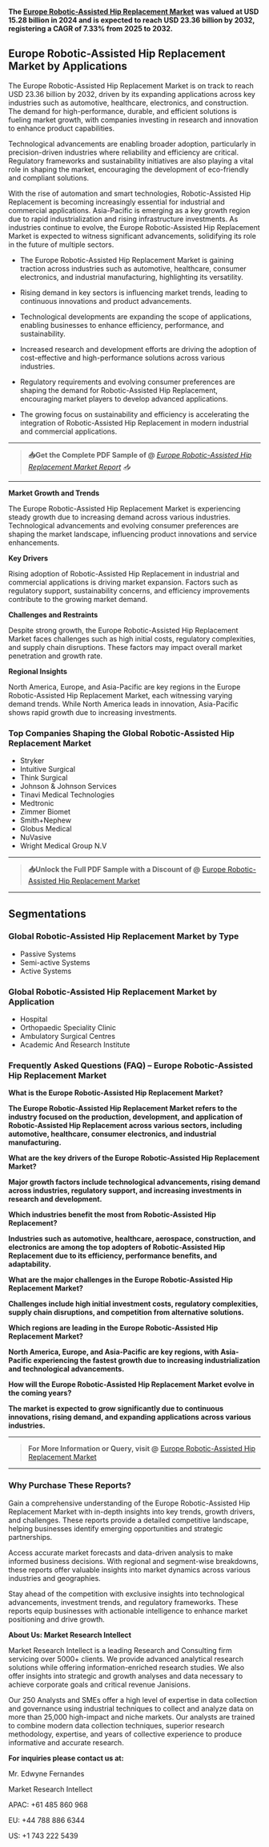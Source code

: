 <p><strong>The <a href="https://www.marketresearchintellect.com/download-sample/?rid=1016671&amp;utm_source=Pulse-April-Europe&amp;utm_medium=852">Europe Robotic-Assisted Hip Replacement Market</a> was valued at USD 15.28 billion in 2024 and is expected to reach USD 23.36 billion by 2032, registering a CAGR of 7.33% from 2025 to 2032.</strong></p><h2>Europe Robotic-Assisted Hip Replacement Market by Applications&nbsp;</h2><p><p>The Europe Robotic-Assisted Hip Replacement Market is on track to reach USD 23.36 billion by 2032, driven by its expanding applications across key industries such as automotive, healthcare, electronics, and construction. The demand for high-performance, durable, and efficient solutions is fueling market growth, with companies investing in research and innovation to enhance product capabilities.</p><p>Technological advancements are enabling broader adoption, particularly in precision-driven industries where reliability and efficiency are critical. Regulatory frameworks and sustainability initiatives are also playing a vital role in shaping the market, encouraging the development of eco-friendly and compliant solutions.</p><p>With the rise of automation and smart technologies, Robotic-Assisted Hip Replacement is becoming increasingly essential for industrial and commercial applications. Asia-Pacific is emerging as a key growth region due to rapid industrialization and rising infrastructure investments. As industries continue to evolve, the Europe Robotic-Assisted Hip Replacement Market is expected to witness significant advancements, solidifying its role in the future of multiple sectors.</p></p><ul><li><p>The Europe Robotic-Assisted Hip Replacement Market is gaining traction across industries such as automotive, healthcare, consumer electronics, and industrial manufacturing, highlighting its versatility.</p></li><li><p>Rising demand in key sectors is influencing market trends, leading to continuous innovations and product advancements.</p></li><li><p>Technological developments are expanding the scope of applications, enabling businesses to enhance efficiency, performance, and sustainability.</p></li><li><p>Increased research and development efforts are driving the adoption of cost-effective and high-performance solutions across various industries.</p></li><li><p>Regulatory requirements and evolving consumer preferences are shaping the demand for Robotic-Assisted Hip Replacement, encouraging market players to develop advanced applications.</p></li><li><p>The growing focus on sustainability and efficiency is accelerating the integration of Robotic-Assisted Hip Replacement in modern industrial and commercial applications.</p></li></ul><hr /><blockquote><p><strong><span class="font-[700]">📥Get the Complete PDF Sample of @ </span></strong><em><span class="font-[700]"><a href="https://www.marketresearchintellect.com/download-sample/?rid=1016671&amp;utm_source=Pulse-April-Europe&amp;utm_medium=852" target="_blank" data-tracking-control-name="article-ssr-frontend-pulse_little-text-block" data-tracking-will-navigate="" data-test-link="">Europe Robotic-Assisted Hip Replacement Market Report</a>&nbsp;📥</span></em></p></blockquote><hr /><p class="" data-start="77" data-end="360"><strong data-start="77" data-end="105">Market Growth and Trends</strong></p><p class="" data-start="77" data-end="360">The Europe Robotic-Assisted Hip Replacement Market is experiencing steady growth due to increasing demand across various industries. Technological advancements and evolving consumer preferences are shaping the market landscape, influencing product innovations and service enhancements.</p><p class="" data-start="362" data-end="606"><strong data-start="362" data-end="377">Key Drivers</strong></p><p class="" data-start="362" data-end="606">Rising adoption of Robotic-Assisted Hip Replacement in industrial and commercial applications is driving market expansion. Factors such as regulatory support, sustainability concerns, and efficiency improvements contribute to the growing market demand.</p><p class="" data-start="608" data-end="849"><strong data-start="608" data-end="637">Challenges and Restraints</strong></p><p class="" data-start="608" data-end="849">Despite strong growth, the Europe Robotic-Assisted Hip Replacement Market faces challenges such as high initial costs, regulatory complexities, and supply chain disruptions. These factors may impact overall market penetration and growth rate.</p><p class="" data-start="851" data-end="1095"><strong data-start="851" data-end="872">Regional Insights</strong></p><p class="" data-start="851" data-end="1095">North America, Europe, and Asia-Pacific are key regions in the Europe Robotic-Assisted Hip Replacement Market, each witnessing varying demand trends. While North America leads in innovation, Asia-Pacific shows rapid growth due to increasing investments.</p><p><h3>Top Companies Shaping the Global Robotic-Assisted Hip Replacement Market </h3><ul><li>Stryker</li><li>Intuitive Surgical</li><li>Think Surgical</li><li>Johnson & Johnson Services</li><li>Tinavi Medical Technologies</li><li>Medtronic</li><li>Zimmer Biomet</li><li>Smith+Nephew</li><li>Globus Medical</li><li>NuVasive</li><li>Wright Medical Group N.V</li></ul></p><hr /><blockquote><p><strong>📥Unlock the Full PDF Sample with a Discount of @</strong> <a href="https://www.marketresearchintellect.com/ask-for-discount/?rid=1016671&amp;utm_source=Pulse-April-Europe&amp;utm_medium=852">Europe Robotic-Assisted Hip Replacement Market</a></p></blockquote><hr /><p><h2>Segmentations</h2><h3>Global Robotic-Assisted Hip Replacement Market by Type</h3><ul><li>Passive Systems</li><li>Semi-active Systems</li><li>Active Systems</li></ul><h3>Global Robotic-Assisted Hip Replacement Market by Application</h3><ul><li>Hospital</li><li>Orthopaedic Speciality Clinic</li><li>Ambulatory Surgical Centres</li><li>Academic And Research Institute</li></ul></p><h3><strong>Frequently Asked Questions (FAQ) &ndash; Europe Robotic-Assisted Hip Replacement Market</strong></h3><p><strong>What is the Europe Robotic-Assisted Hip Replacement Market?</strong></p><p><strong>The Europe Robotic-Assisted Hip Replacement Market refers to the industry focused on the production, development, and application of Robotic-Assisted Hip Replacement across various sectors, including automotive, healthcare, consumer electronics, and industrial manufacturing.</strong></p><p><strong>What are the key drivers of the Europe Robotic-Assisted Hip Replacement Market?</strong></p><p><strong>Major growth factors include technological advancements, rising demand across industries, regulatory support, and increasing investments in research and development.</strong></p><p><strong>Which industries benefit the most from Robotic-Assisted Hip Replacement?</strong></p><p><strong>Industries such as automotive, healthcare, aerospace, construction, and electronics are among the top adopters of Robotic-Assisted Hip Replacement due to its efficiency, performance benefits, and adaptability.</strong></p><p><strong>What are the major challenges in the Europe Robotic-Assisted Hip Replacement Market?</strong></p><p><strong>Challenges include high initial investment costs, regulatory complexities, supply chain disruptions, and competition from alternative solutions.</strong></p><p><strong>Which regions are leading in the Europe Robotic-Assisted Hip Replacement Market?</strong></p><p><strong>North America, Europe, and Asia-Pacific are key regions, with Asia-Pacific experiencing the fastest growth due to increasing industrialization and technological advancements.</strong></p><p><strong>How will the Europe Robotic-Assisted Hip Replacement Market evolve in the coming years?</strong></p><p><strong>The market is expected to grow significantly due to continuous innovations, rising demand, and expanding applications across various industries.</strong></p><hr /><blockquote><p><span class="font-[700]"><strong>For More Information or Query, visit&nbsp;@</strong>&nbsp;</span><span class="font-[700]"><a href="https://www.marketresearchintellect.com/product/global-robotic-assisted-hip-replacement-market/?utm_source=Linkedin&utm_medium=852" target="_blank" data-tracking-control-name="article-ssr-frontend-pulse_little-text-block" data-tracking-will-navigate="" data-test-link="">Europe Robotic-Assisted Hip Replacement Market</a></span></p></blockquote><hr /><h3><strong data-start="0" data-end="31">Why Purchase These Reports?</strong></h3><p class="" data-start="35" data-end="297">Gain a comprehensive understanding of the Europe Robotic-Assisted Hip Replacement Market with in-depth insights into key trends, growth drivers, and challenges. These reports provide a detailed competitive landscape, helping businesses identify emerging opportunities and strategic partnerships.</p><p class="" data-start="299" data-end="540">Access accurate market forecasts and data-driven analysis to make informed business decisions. With regional and segment-wise breakdowns, these reports offer valuable insights into market dynamics across various industries and geographies.</p><p class="" data-start="542" data-end="784">Stay ahead of the competition with exclusive insights into technological advancements, investment trends, and regulatory frameworks. These reports equip businesses with actionable intelligence to enhance market positioning and drive growth.</p><p><strong><span class="font-[700]">About Us: Market Research Intellect</span></strong></p><p><span class="">Market Research Intellect is a leading Research and Consulting firm servicing over 5000+ clients. We provide advanced analytical research solutions while offering information-enriched research studies.&nbsp;</span>We also offer insights into strategic and growth analyses and data necessary to achieve corporate goals and critical revenue Janisions.</p><p><span class="">Our 250 Analysts and SMEs offer a high level of expertise in data collection and governance using industrial techniques to collect and analyze data on more than 25,000 high-impact and niche markets. Our analysts are trained to combine modern data collection techniques, superior research methodology, expertise, and years of collective experience to produce informative and accurate research.</span></p><p><strong>For inquiries please contact us at:</strong></p><p>Mr. Edwyne Fernandes</p><p>Market Research Intellect</p><p>APAC: +61 485 860 968</p><p>EU: +44 788 886 6344</p><p>US: +1 743 222 5439</p>